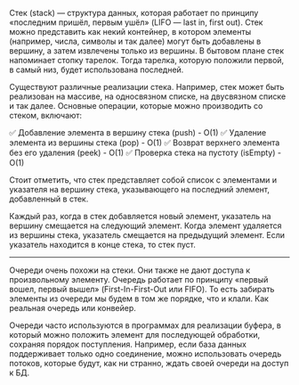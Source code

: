 Стек (stack) — структура данных, которая работает по принципу «последним пришёл, первым ушёл» (LIFO — last in, first out). Стек можно представить как некий контейнер, в котором элементы (например, числа, символы и так далее) могут быть добавлены в вершину, а затем извлечены только из вершины. В бытовом плане стек напоминает стопку тарелок. Тогда тарелка, которую положили первой, в самый низ, будет использована последней.

Существуют различные реализации стека. Например, стек может быть реализован на массиве, на односвязном списке, на двусвязном списке и так далее. Основные операции, которые можно производить со стеком, включают:

✅ Добавление элемента в вершину стека (push) - O(1)
✅ Удаление элемента из вершины стека (pop) - O(1)
✅ Возврат верхнего элемента без его удаления (peek) - O(1) 
✅ Проверка стека на пустоту (isEmpty) - O(1)

Стоит отметить, что стек представляет собой список с элементами и указателя на вершину стека, указывающего на последний элемент, добавленный в стек.

Каждый раз, когда в стек добавляется новый элемент, указатель на вершину смещается на следующий элемент. Когда элемент удаляется из вершины стека, указатель смещается на предыдущий элемент. Если указатель находится в конце стека, то стек пуст.

---

Очереди очень похожи на стеки. Они также не дают доступа к произвольному элементу. Очередь работает по принципу «первый вошел, первый вышел» (First-In-First-Out или FIFO). То есть забирать элементы из очереди мы будем в том же порядке, что и клали. Как реальная очередь или конвейер.

Очереди часто используются в программах для реализации буфера, в который можно положить элемент для последующей обработки, сохраняя порядок поступления. Например, если база данных поддерживает только одно соединение, можно использовать очередь потоков, которые будут, как ни странно, ждать своей очереди на доступ к БД.